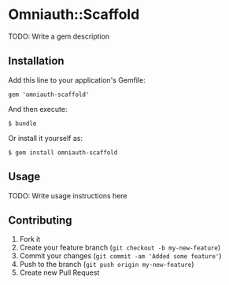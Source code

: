 # Omniauth::Scaffold

TODO: Write a gem description

## Installation

Add this line to your application's Gemfile:

    gem 'omniauth-scaffold'

And then execute:

    $ bundle

Or install it yourself as:

    $ gem install omniauth-scaffold

## Usage

TODO: Write usage instructions here

## Contributing

1. Fork it
2. Create your feature branch (`git checkout -b my-new-feature`)
3. Commit your changes (`git commit -am 'Added some feature'`)
4. Push to the branch (`git push origin my-new-feature`)
5. Create new Pull Request
